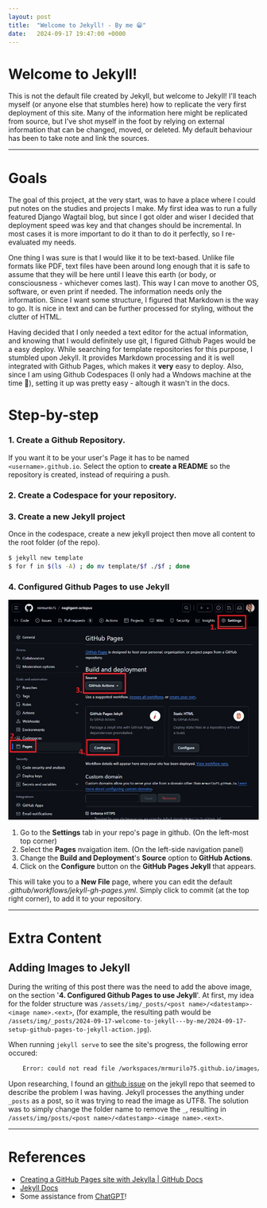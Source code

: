 ```yaml
---
layout: post
title:  "Welcome to Jekyll! - By me 😁"
date:   2024-09-17 19:47:00 +0000
---
```


# Welcome to Jekyll!
This is not the default file created by Jekyll, but welcome to Jekyll! I'll teach myself (or anyone else that stumbles here) how to replicate the very first deployment of this site. Many of the information here might be replicated from source, but I've shot myself in the foot by relying on external information that can be changed, moved, or deleted. My default behaviour has been to take note and link the sources.

---

# Goals
The goal of this project, at the very start, was to have a place where I could put notes on the studies and projects I make. My first idea was to run a fully featured Django Wagtail blog, but since I got older and wiser I decided that deployment speed was key and that changes should be incremental. In most cases it is more important to do it than to do it perfectly, so I re-evaluated my needs.

One thing I was sure is that I would like it to be text-based. Unlike file formats like PDF, text files have been around long enough that it is safe to assume that they will be here until I leave this earth (or body, or consciousness - whichever comes last). This way I can move to another OS, software, or even print if needed. The information needs only the information. Since I want some structure, I figured that Markdown is the way to go. It is nice in text and can be further processed for styling, without the clutter of HTML.

Having decided that I only needed a text editor for the actual information, and knowing that I would definitely use git, I figured Github Pages would be a easy deploy. While searching for template repositories for this purpose, I stumbled upon Jekyll. It provides Markdown processing and it is well integrated with Github Pages, which makes it **very** easy to deploy. Also, since I am using Github Codespaces (I only had a Wndows machine at the time 🤢), setting it up was pretty easy - altough it wasn't in the docs.

# Step-by-step
### 1. Create a Github Repository.
If you want it to be your user's Page it has to be named `<username>.github.io`. Select the option to **create a README** so the repository is created, instead of requiring a push.
### 2. Create a **Codespace** for your repository.
### 3. Create a new Jekyll project
Once in the codespace, create a new jekyll project then move all content to the root folder (of the repo).
``` bash
$ jekyll new template
$ for f in $(ls -A) ; do mv template/$f ./$f ; done
```
### 4. Configured Github Pages to use Jekyll

![Github's Settings Page With Github Action Selected][2024-09-17-setup-github-pages-to-jekyll-action]

1. Go to the **Settings** tab in your repo's page in github. (On the left-most top corner)
2. Select the **Pages** nvaigation item. (On the left-side navigation panel)
3. Change the **Build and Deployment**'s **Source** option to **GitHub Actions**.
4. Click on the **Configure** button on the **GitHub Pages Jekyll** that appears.

This will take you to a **New File** page, where you can edit the default *.github/workflows/jekyll-gh-pages.yml*. Simply click to commit (at the top right corner), to add it to your repository.

[2024-09-17-setup-github-pages-to-jekyll-action]: /assets/img/posts/2024-09-17-welcome-to-jekyll---by-me/2024-09-17-setup-github-pages-to-jekyll-action.jpg
---

# Extra Content
## Adding Images to Jekyll
During the writing of this post there was the need to add the above image, on the section '**4. Configured Github Pages to use Jekyll**'. At first, my idea for the folder structure was `/assets/img/_posts/<post name>/<datestamp>-<image name>.<ext>`, (for example, the resulting path would be `/assets/img/_posts/2024-09-17-welcome-to-jekyll---by-me/2024-09-17-setup-github-pages-to-jekyll-action.jpg`). 

When running `jekyll serve` to see the site's progress, the following error occured:
```bash
    Error: could not read file /workspaces/mrmurilo75.github.io/images/_posts/2024-09-17-welcome-to-jekyll---by-me/2024-09-17-github-pages-setup.jpg: invalid byte sequence in UTF-8
```

Upon researching, I found an [github issue][jekyll-img-under-_post-issue] on the jekyll repo that seemed to describe the problem I was having. Jekyll processes the anything under `_posts` as a post, so it was trying to read the image as UTF8. The solution was to simply change the folder name to remove the `_`, resulting in `/assets/img/posts/<post name>/<datestamp>-<image name>.<ext>`.

[jekyll-img-under-_post-issue]: https://github.com/jekyll/jekyll/issues/2592
---

# References

* [Creating a GitHub Pages site with Jekylla | GitHub Docs](https://docs.github.com/en/pages/setting-up-a-github-pages-site-with-jekyll/creating-a-github-pages-site-with-jekyll)
* [Jekyll Docs](https://jekyllrb.com/docs/)
* Some assistance from [ChatGPT](https://chatgpt.com/)!